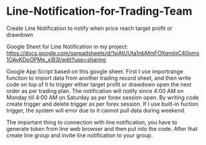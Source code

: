 # Line-Notification-for-Trading-Team
Create Line Notification to notify when price reach target profit or drawdown 

Google Sheet for Line Notification in my project: https://docs.google.com/spreadsheets/d/1siAtUUta1nbMmFOXqmIqC40pmx1OAvKDpOPMe_xjB3I/edit?usp=sharing

Google App Script based on this google sheet. First I use importrange function to import data from another trading record sheet, and then write code on top of it to trigger either target profit or drawdown open the next order as per trading plan. The notification will notify since 4:00 AM on Monday till 4:00 AM on Saturday as per forex session open. By writing code create trigger and delete trigger as per forex session. If I use built-in fuction trigger, the system will error due to it cannot pull data during weekend.

The important thing to connection with line notification, you have to generate token from line web browser and then put into the code. After that create line group and invite line notification to your group.
